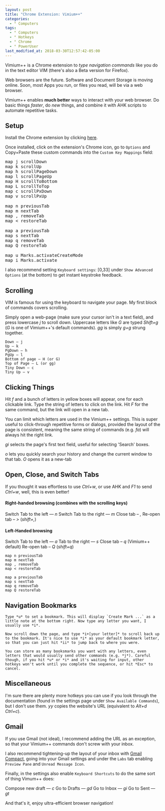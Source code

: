 ```yaml
---
layout: post
title: "Chrome Extension: Vimium++"
categories:
  - ° Computers
tags:
  - ° Computers
  - ° Hotkeys
  - ° Chrome
  - ° PowerUser
last_modified_at: 2018-03-30T12:57:42-05:00
---
```

Vimium++ is a Chrome extension to <em>type navigation commands</em> like you do in the text editor VIM (there's also a Beta version for Firefox). 

Web browsers are the future. Software and Document Storage is moving online. Soon, most Apps you run, or files you read, will be via a web browser.

Vimium++ enables **much better** ways to interact with your web browser. Do basic things _faster_, do _new_ things, and combine it with AHK scripts to automate repetitive tasks.


## Setup

Install the Chrome extension by clicking [here](https://chrome.google.com/webstore/detail/vimium%20%20/hfjbmagddngcpeloejdejnfgbamkjaeg).

Once installed, click on the extension's Chrome icon, go to `Options` and Copy+Paste these custom commands into the `Custom Key Mappings` field:

<pre>
map j scrollDown
map k scrollUp
map h scrollPageDown
map l scrollPageUp
map H scrollToBottom
map L scrollToTop
map c scrollPxDown
map v scrollPxUp

map n previousTab
map m nextTab
map , removeTab
map < restoreTab

map a previousTab
map s nextTab
map q removeTab
map Q restoreTab

map u Marks.activateCreateMode
map i Marks.activate
</pre>

I also recommend setting `Keyboard settings`: [0,33] under `Show Advanced Options` (at the bottom) to get instant keystroke feedback.


## Scrolling
VIM is famous for using the keyboard to navigate your page. My first block of commands covers scrolling.

Simply open a web-page (make sure your cursor isn't in a text field), and press lowercase *j* to scroll down. Uppercase letters like *G* are typed *Shift+g* (*G* is one of Vimium++'s default commands). *gg* is simply *g+g* strung together.

```
Down — j
Up — k
PgDown — h
PgUp — l
Bottom of page — H (or G)
Top of Page — L (or gg)
Tiny Down — c
Tiny Up — v
```

## Clicking Things

Hit *f* and a bunch of letters in yellow boxes will appear, one for each clickable link. Type the string of letters to click on the link. Hit *F* for the same command, but the link will open in a new tab.

You can limit which letters are used in the Vimium++ settings. This is super useful to click-through repetitive forms or dialogs, provided the layout of the page is consistent, meaning the same string of commands (e.g. *fa*) will always hit the right link.

*gi* selects the page's first text field, useful for selecting 'Search' boxes.

*o* lets you quickly search your history and change the current window to that tab. *O* opens it as a new-tab

## Open, Close, and Switch Tabs

If you thought it was effortless to use *Ctrl+w*, or use AHK and *F1* to send *Ctrl+w*, well, this is even better!

#### Right-handed browsing (combines with the scrolling keys)

Switch Tab to the left — *n*
Switch Tab to the right — *m*
Close tab – *,*
Re-open tab – *>* (*shift+,*)

#### Left-Handed browsing

Switch Tab to the left — *a*
Tab to the right — *s*
Close tab – *q* (Vimium++ default)
Re-open tab – *Q* (*shift+q*)


```
map n previousTab
map m nextTab
map , removeTab
map < restoreTab

map a previousTab
map s nextTab
map q removeTab
map Q restoreTab
```


## Navigation Bookmarks

	Type *u* to set a bookmark. This will display `Create Mark ...` as a little note at the bottom right. Now type any letter you want, I usually use *i*.

	Now scroll down the page, and type *i+[your letter]* to scroll back up to the bookmark. It's nice to use *i* as your default bookmark letter, so that you can just hit *ii* to jump back to where you were.

	You can store as many booksmarks you want with any letters, even letters that would usually send other commands (e.g. *j*). Careful though, if you hit *u* or *i* and it's waiting for input, other hotkeys won't work until you complete the sequence, or hit *Esc* to cancel.


## Miscellaneous

I'm sure there are plenty more hotkeys you can use if you look through the documentation (found in the settings page under `Show Available Commands`), but I don't use them. *yy* copies the website's URL (equivalent to *Alt+d* *Ctrl+c*).

## Gmail

If you use Gmail (not ideal), I recommend adding the URL as an exception, so that your Vimium++ commands don't screw with your inbox.

I also recommend tightening-up the layout of your inbox with [Gmail Compact](https://chrome.google.com/webstore/detail/gmail-compact/ocgmlabbjbpfjcalgnhhffadjhenhlkp), going into your Gmail settings and under the `Labs` tab enabling `Preview Pane` and `Unread Message Icon`.

Finally, in the settings also enable `Keyboard Shortcuts` to do the same sort of thing Vimum++ does:

Compose new draft — *c*
Go to Drafts — *gd*
Go to Inbox — *gi*
Go to Sent — *gt*


And that's it, enjoy ultra-efficient browser navigation!
